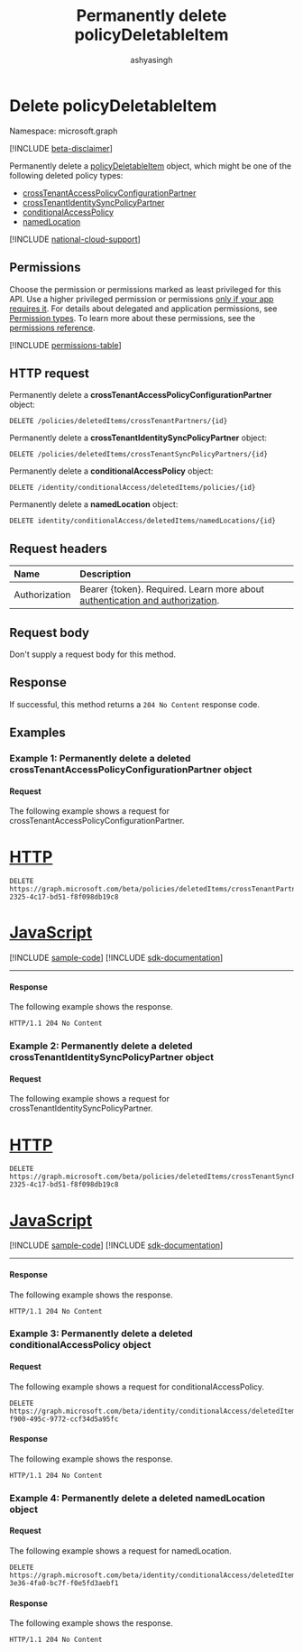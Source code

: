 ﻿---
title: "Permanently delete policyDeletableItem"
description: "Permanently delete a policyDeletableItem object."
author: "ashyasingh"
ms.date: 08/11/2025
ms.localizationpriority: medium
ms.subservice: "entra-sign-in"
doc_type: apiPageType
---

# Delete policyDeletableItem

Namespace: microsoft.graph

[!INCLUDE [beta-disclaimer](../../includes/beta-disclaimer.md)]


Permanently delete a [policyDeletableItem](../resources/policydeletableitem.md) object, which might be one of the following deleted policy types:
- [crossTenantAccessPolicyConfigurationPartner](../resources/crosstenantaccesspolicyconfigurationpartner.md)
- [crossTenantIdentitySyncPolicyPartner](../resources/crosstenantidentitysyncpolicypartner.md)
- [conditionalAccessPolicy](../resources/conditionalaccesspolicy.md)
- [namedLocation](../resources/namedlocation.md)

[!INCLUDE [national-cloud-support](../../includes/global-only.md)]

## Permissions

Choose the permission or permissions marked as least privileged for this API. Use a higher privileged permission or permissions [only if your app requires it](/graph/permissions-overview#best-practices-for-using-microsoft-graph-permissions). For details about delegated and application permissions, see [Permission types](/graph/permissions-overview#permission-types). To learn more about these permissions, see the [permissions reference](/graph/permissions-reference).

<!-- {
  "blockType": "permissions",
  "name": "policydeletableitem-delete-permissions"
}
-->
[!INCLUDE [permissions-table](../includes/permissions/policydeletableitem-delete-permissions.md)]

## HTTP request

Permanently delete a  **crossTenantAccessPolicyConfigurationPartner** object:
<!-- {
  "blockType": "ignored"
}
-->
```HTTP
DELETE /policies/deletedItems/crossTenantPartners/{id}
```

Permanently delete a  **crossTenantIdentitySyncPolicyPartner** object:
<!-- {
  "blockType": "ignored"
}
-->
```HTTP
DELETE /policies/deletedItems/crossTenantSyncPolicyPartners/{id}
```

Permanently delete a  **conditionalAccessPolicy** object:
<!-- {
  "blockType": "ignored"
}
-->
``` http
DELETE /identity/conditionalAccess/deletedItems/policies/{id}
```

Permanently delete a  **namedLocation** object:
<!-- {
  "blockType": "ignored"
}
-->
``` http
DELETE identity/conditionalAccess/deletedItems/namedLocations/{id}
```

## Request headers

|Name|Description|
|:---|:---|
|Authorization|Bearer {token}. Required. Learn more about [authentication and authorization](/graph/auth/auth-concepts).|

## Request body

Don't supply a request body for this method.

## Response

If successful, this method returns a `204 No Content` response code.

## Examples

### Example 1: Permanently delete a deleted crossTenantAccessPolicyConfigurationPartner object

#### Request

The following example shows a request for crossTenantAccessPolicyConfigurationPartner.
# [HTTP](#tab/http)
<!-- {
  "blockType": "request",
  "name": "delete_policydeletableitem_crossTenantAccessPolicyConfigurationPartner"
}
-->
```HTTP
DELETE https://graph.microsoft.com/beta/policies/deletedItems/crossTenantPartners/809cbbd2-2325-4c17-bd51-f8f098db19c8
```

# [JavaScript](#tab/javascript)
[!INCLUDE [sample-code](../includes/snippets/javascript/delete-policydeletableitem-crosstenantaccesspolicyconfigurationpartner-javascript-snippets.md)]
[!INCLUDE [sdk-documentation](../includes/snippets/snippets-sdk-documentation-link.md)]

---


#### Response

The following example shows the response.
<!-- {
  "blockType": "response",
  "truncated": true
}
-->
``` http
HTTP/1.1 204 No Content
```

### Example 2: Permanently delete a deleted crossTenantIdentitySyncPolicyPartner object

#### Request

The following example shows a request for crossTenantIdentitySyncPolicyPartner.
# [HTTP](#tab/http)
<!-- {
  "blockType": "request",
  "name": "delete_policydeletableitem_crossTenantIdentitySyncPolicyPartner"
}
-->
```HTTP
DELETE https://graph.microsoft.com/beta/policies/deletedItems/crossTenantSyncPolicyPartners/809cbbd2-2325-4c17-bd51-f8f098db19c8
```

# [JavaScript](#tab/javascript)
[!INCLUDE [sample-code](../includes/snippets/javascript/delete-policydeletableitem-crosstenantidentitysyncpolicypartner-javascript-snippets.md)]
[!INCLUDE [sdk-documentation](../includes/snippets/snippets-sdk-documentation-link.md)]

---


#### Response

The following example shows the response.
<!-- {
  "blockType": "response",
  "truncated": true
}
-->
``` http
HTTP/1.1 204 No Content
```

### Example 3: Permanently delete a deleted conditionalAccessPolicy object

#### Request

The following example shows a request for conditionalAccessPolicy.
<!-- {
  "blockType": "request",
  "name": "delete_policydeletableitem_crossTenantIdentitySyncPolicyPartner"
}
-->
```HTTP
DELETE https://graph.microsoft.com/beta/identity/conditionalAccess/deletedItems/policies/4fa582af-f900-495c-9772-ccf34d5a95fc
```


#### Response

The following example shows the response.
<!-- {
  "blockType": "response",
  "truncated": true
}
-->
``` http
HTTP/1.1 204 No Content
```

### Example 4: Permanently delete a deleted namedLocation object

#### Request

The following example shows a request for namedLocation.
<!-- {
  "blockType": "request",
  "name": "delete_policydeletableitem_crossTenantIdentitySyncPolicyPartner"
}
-->
```HTTP
DELETE https://graph.microsoft.com/beta/identity/conditionalAccess/deletedItems/namedLocations/b5b69bc9-3e36-4fa0-bc7f-f0e5fd3aebf1
```


#### Response

The following example shows the response.
<!-- {
  "blockType": "response",
  "truncated": true
}
-->
``` http
HTTP/1.1 204 No Content
```

